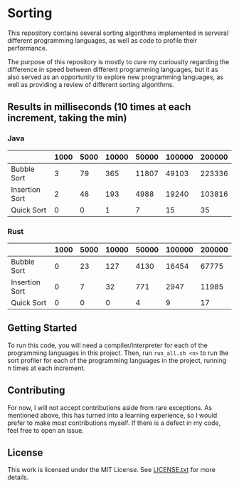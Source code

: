 # Sorting

This repository contains several sorting algorithms implemented in serveral
different programming languages, as well as code to profile their performance.

The purpose of this repository is mostly to cure my curiousity regarding the
difference in speed between different programming languages, but it as also
served as an opportunity to explore new programming languages, as well as
providing a review of different sorting algorithms.

## Results in milliseconds (10 times at each increment, taking the min)

### Java

|                  |     1000 |     5000 |    10000 |    50000 |   100000 |   200000 |
| ---------------- | -------- | -------- | -------- | -------- | -------- | -------- |
|      Bubble Sort |        3 |       79 |      365 |    11807 |    49103 |   223336 |
|   Insertion Sort |        2 |       48 |      193 |     4988 |    19240 |   103816 |
|       Quick Sort |        0 |        0 |        1 |        7 |       15 |       35 |

### Rust

|                  |     1000 |     5000 |    10000 |    50000 |   100000 |   200000 |
| ---------------- | -------- | -------- | -------- | -------- | -------- | -------- |
|      Bubble Sort |        0 |       23 |      127 |     4130 |    16454 |    67775 |
|   Insertion Sort |        0 |        7 |       32 |      771 |     2947 |    11985 |
|       Quick Sort |        0 |        0 |        0 |        4 |        9 |       17 |

## Getting Started

To run this code, you will need a compiler/interpreter for each of the
programming languages in this project. Then, run `run_all.sh <n>` to run the
sort profiler for each of the programming languages in the project, running n
times at each increment.

## Contributing

For now, I will not accept contributions aside from rare exceptions. As
mentioned above, this has turned into a learning experience, so I would prefer 
to make most contributions myself. If there is a defect in my code, feel free
to open an issue.

## License

This work is licensed under the MIT License. See [LICENSE.txt](LICENSE.txt) for
more details.
